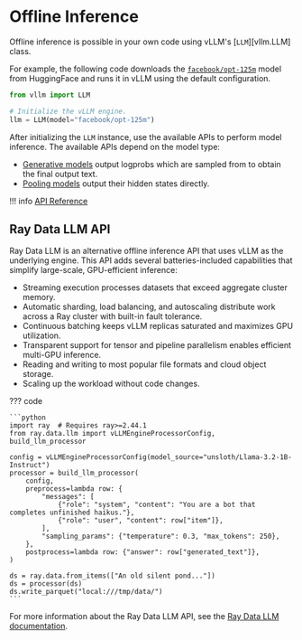 # Offline Inference

Offline inference is possible in your own code using vLLM's [`LLM`][vllm.LLM] class.

For example, the following code downloads the [`facebook/opt-125m`](https://huggingface.co/facebook/opt-125m) model from HuggingFace
and runs it in vLLM using the default configuration.

```python
from vllm import LLM

# Initialize the vLLM engine.
llm = LLM(model="facebook/opt-125m")
```

After initializing the `LLM` instance, use the available APIs to perform model inference.
The available APIs depend on the model type:

- [Generative models](../models/generative_models.md) output logprobs which are sampled from to obtain the final output text.
- [Pooling models](../models/pooling_models.md) output their hidden states directly.

!!! info
    [API Reference](../api/README.md#offline-inference)

## Ray Data LLM API

Ray Data LLM is an alternative offline inference API that uses vLLM as the underlying engine.
This API adds several batteries-included capabilities that simplify large-scale, GPU-efficient inference:

- Streaming execution processes datasets that exceed aggregate cluster memory.
- Automatic sharding, load balancing, and autoscaling distribute work across a Ray cluster with built-in fault tolerance.
- Continuous batching keeps vLLM replicas saturated and maximizes GPU utilization.
- Transparent support for tensor and pipeline parallelism enables efficient multi-GPU inference.
- Reading and writing to most popular file formats and cloud object storage.
- Scaling up the workload without code changes.

??? code

    ```python
    import ray  # Requires ray>=2.44.1
    from ray.data.llm import vLLMEngineProcessorConfig, build_llm_processor

    config = vLLMEngineProcessorConfig(model_source="unsloth/Llama-3.2-1B-Instruct")
    processor = build_llm_processor(
        config,
        preprocess=lambda row: {
            "messages": [
                {"role": "system", "content": "You are a bot that completes unfinished haikus."},
                {"role": "user", "content": row["item"]},
            ],
            "sampling_params": {"temperature": 0.3, "max_tokens": 250},
        },
        postprocess=lambda row: {"answer": row["generated_text"]},
    )

    ds = ray.data.from_items(["An old silent pond..."])
    ds = processor(ds)
    ds.write_parquet("local:///tmp/data/")
    ```

For more information about the Ray Data LLM API, see the [Ray Data LLM documentation](https://docs.ray.io/en/latest/data/working-with-llms.html).
